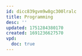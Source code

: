 ```yaml
---
id: dicc839gvm9w8gc300lralc
title: Programming
desc: ''
updated: 1751284380170
created: 1691236627570
vpd:
  doc: true
---
```

